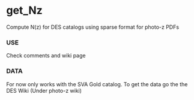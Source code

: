 get_Nz
======

Compute N(z) for DES catalogs using sparse format for photo-z PDFs


### USE
Check comments and wiki page

### DATA
For now only works with the SVA Gold catalog.
To get the data go the the DES Wiki (Under photo-z wiki)



